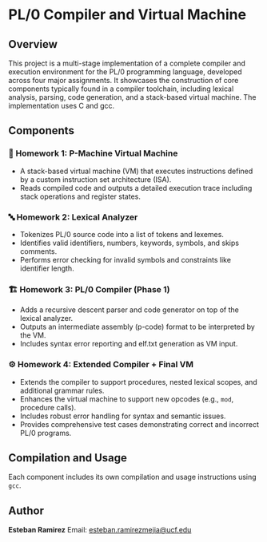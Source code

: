 # PL/0 Compiler and Virtual Machine

## Overview

This project is a multi-stage implementation of a complete compiler and execution environment for the PL/0 programming language, developed across four major assignments. It showcases the construction of core components typically found in a compiler toolchain, including lexical analysis, parsing, code generation, and a stack-based virtual machine. The implementation uses C and gcc.

## Components

### 🧮 Homework 1: P-Machine Virtual Machine

* A stack-based virtual machine (VM) that executes instructions defined by a custom instruction set architecture (ISA).
* Reads compiled code and outputs a detailed execution trace including stack operations and register states.

### 🔤 Homework 2: Lexical Analyzer

* Tokenizes PL/0 source code into a list of tokens and lexemes.
* Identifies valid identifiers, numbers, keywords, symbols, and skips comments.
* Performs error checking for invalid symbols and constraints like identifier length.

### 🏗️ Homework 3: PL/0 Compiler (Phase 1)

* Adds a recursive descent parser and code generator on top of the lexical analyzer.
* Outputs an intermediate assembly (p-code) format to be interpreted by the VM.
* Includes syntax error reporting and elf.txt generation as VM input.

### ⚙️ Homework 4: Extended Compiler + Final VM

* Extends the compiler to support procedures, nested lexical scopes, and additional grammar rules.
* Enhances the virtual machine to support new opcodes (e.g., `mod`, procedure calls).
* Includes robust error handling for syntax and semantic issues.
* Provides comprehensive test cases demonstrating correct and incorrect PL/0 programs.

## Compilation and Usage

Each component includes its own compilation and usage instructions using `gcc`.

## Author

**Esteban Ramirez**
Email: [esteban.ramirezmejia@ucf.edu](mailto:esteban.ramirezmejia@ucf.edu)
